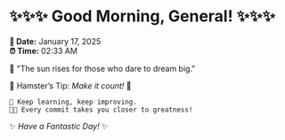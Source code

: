 # ✨✨✨ Good Morning, General! ✨✨✨

**📅 Date:** January 17, 2025  
**⏰ Time:** 02:33 AM  

🌅 "The sun rises for those who dare to dream big."  

🐹 Hamster’s Tip: _Make it count!_ 💪  

```
🚀 Keep learning, keep improving.  
🧑‍💻 Every commit takes you closer to greatness!  
```

✨ *Have a Fantastic Day!* ✨  
